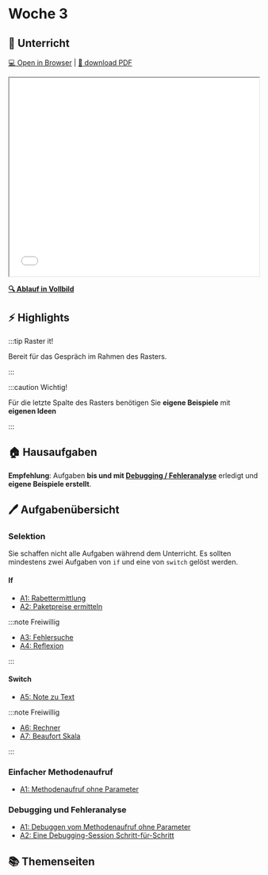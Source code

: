 # Woche 3

<div class="grid"><div>

## :school: Unterricht

[:computer: Open in Browser](pathname:///slides/woche-03) |
[:floppy_disk: download PDF](pathname:///slides/woche-03.pdf)

<iframe src="/bbzbl-modul-319/slides/woche-03" width="100%" height="400px"></iframe>


**[:mag: Ablauf in Vollbild](pathname:///woche-03)**

</div><div>

## :zap: Highlights

:::tip Raster it!

Bereit für das Gespräch im Rahmen des Rasters.

:::

:::caution Wichtig!

Für die letzte Spalte des Rasters benötigen Sie **eigene Beispiele** mit
**eigenen Ideen**

:::

## :house: Hausaufgaben

**Empfehlung**: Aufgaben **bis und mit
[Debugging / Fehleranalyse](./debugging.md)** erledigt und **eigene Beispiele
erstellt**.

</div></div>

## :pen: Aufgabenübersicht

### Selektion

Sie schaffen nicht alle Aufgaben während dem Unterricht. Es sollten mindestens
zwei Aufgaben von `if` und eine von `switch` gelöst werden.

<div class="grid"><div>

#### If

- [A1: Rabettermittlung](/docs/woche03/selektion/aufgaben.md#pen-a1-rabattermittlung)
- [A2: Paketpreise ermitteln](/docs/woche03/selektion/aufgaben.md#pen-a2-paketpreise-ermitteln)

:::note Freiwillig

- [A3: Fehlersuche](/docs/woche03/selektion/aufgaben.md#pen-a3-fehlersuche)
- [A4: Reflexion](/docs/woche03/selektion/aufgaben.md#pen-a4-reflexion)

:::

</div><div>

#### Switch

- [A5: Note zu Text](/docs/woche03/selektion/aufgaben.md#pen-a5-note-zu-text)

:::note Freiwillig

- [A6: Rechner](/docs/woche03/selektion/aufgaben.md#pen-a6-rechner)
- [A7: Beaufort Skala](/docs/woche03/selektion/aufgaben.md#pen-a7-beaufort-skala)

:::

</div><div>

### Einfacher Methodenaufruf

- [A1: Methodenaufruf ohne Parameter](/docs/woche03/einfache-methode.md#pen-a1-methodenaufruf-ohne-parameter)

</div><div>

### Debugging und Fehleranalyse

- [A1: Debuggen vom Methodenaufruf ohne Parameter](/docs/woche03/debugging.md#pen-a1-debuggen-vom-methodenaufruf-ohne-parameter)
- [A2: Eine Debugging-Session Schritt-für-Schritt](/docs/woche03/debugging.md#pen-a2-eine-debugging-session-schritt-für-schritt)

</div></div>

## :books: Themenseiten

<DocCardList />
